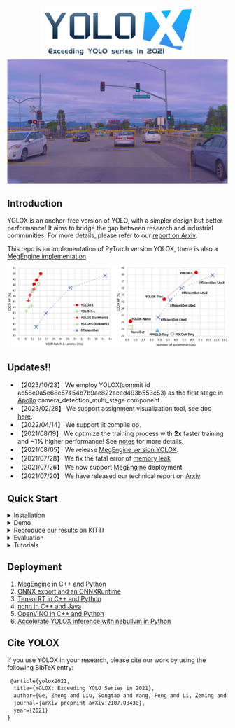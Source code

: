 <div align="center"><img src="assets/logo.png" width="350"></div>
<img src="assets/sunnyvale.jpeg" >

## Introduction
YOLOX is an anchor-free version of YOLO, with a simpler design but better performance! It aims to bridge the gap between research and industrial communities.
For more details, please refer to our [report on Arxiv](https://arxiv.org/abs/2107.08430).

This repo is an implementation of PyTorch version YOLOX, there is also a [MegEngine implementation](https://github.com/MegEngine/YOLOX).

<img src="assets/git_fig.png" width="1000" >

## Updates!!
* 【2023/10/23】 We employ YOLOX(commit id ac58e0a5e68e57454b7b9ac822aced493b553c53) as the first stage in [Apollo](https://github.com/ApolloAuto/apollo) camera_detection_multi_stage component.
* 【2023/02/28】 We support assignment visualization tool, see doc [here](./docs/assignment_visualization.md).
* 【2022/04/14】 We support jit compile op.
* 【2021/08/19】 We optimize the training process with **2x** faster training and **~1%** higher performance! See [notes](docs/updates_note.md) for more details.
* 【2021/08/05】 We release [MegEngine version YOLOX](https://github.com/MegEngine/YOLOX).
* 【2021/07/28】 We fix the fatal error of [memory leak](https://github.com/Megvii-BaseDetection/YOLOX/issues/103)
* 【2021/07/26】 We now support [MegEngine](https://github.com/Megvii-BaseDetection/YOLOX/tree/main/demo/MegEngine) deployment.
* 【2021/07/20】 We have released our technical report on [Arxiv](https://arxiv.org/abs/2107.08430).

## Quick Start

<details>
<summary>Installation</summary>

Step1. Install YOLOX from source.
```shell
# clone code
git clone git@github.com:ApolloAuto/apollo-model-yolox.git

cd apollo-model-yolox

# creat conda env
conda create -n apollo_yolox python=3.8
conda activate apollo_yolox

# install requirements
pip3 install -r requirements.txt
```

</details>

<details>
<summary>Demo</summary>

Step1. Download a pretrained model from the benchmark table.

|Model |size | Params<br>(M) |[Datasets](https://www.cvlibs.net/datasets/kitti/eval_object.php?obj_benchmark=2d)| [Class](yolox/data/datasets/voc_classes.py)| weights |
| ------  |:---: | :---: | :----: | :----: |:----: |
|[YOLOX-voc-s](./exps/example/yolox_voc/yolox_voc_s.py) |640 | 8.9 | KITTI   | 6| [link](https://github.com/ApolloAuto/apollo-model-yolox/releases/download/model/best_kitti_ckpt.pth) |
|[YOLOX-voc-s](./exps/example/yolox_voc/yolox_voc_s.py) |640 | 8.9 | L4      | 8| [link](https://github.com/ApolloAuto/apollo-model-yolox/releases/download/model/best_L4_ckpt.pth) |

Step2. For example, here we use best_L4_ckpt model:

```shell
python tools/demo.py image -n yolox-s -c /path/to/your/best_L4_ckpt.pth --path sample/ --conf 0.25 --nms 0.45 --tsize 640 --save_result --device [cpu/gpu]
```
then you will find result under path `YOLOX_outputs/yolox_s/`.

</details>

<details>
<summary>Reproduce our results on KITTI</summary>

Step1. Prepare KITTI dataset
```shell
cd <YOLOX_HOME>
ln -s /path/to/your/KITTI ./datasets/KITTI
```

Step2. Tools for kitti type datasets
We provide tools for KITTI type datasets which can help to trans it to VOC type : [readme](datasets/README.md)

Step3. change kitti configs

1. change [yolox_voc_s](exps/example/yolox_voc/yolox_voc_s.py) 
- class number: 8 to 6
- data_dir=os.path.join(get_yolox_datadir(), "CUSTOMER") to KITTI
2. change [voc_classes.py](yolox/data/datasets/voc_classes.py) to KITTI class.
3. modify [yolox_voc_s.py](exps/example/yolox_voc/yolox_voc_s.py) todo items.
4. modify [voc.py](yolox/data/datasets/voc.py) line 119 change jpg to png
- self._imgpath = os.path.join("%s", "JPEGImages", "%s.jpg") # to png


Step4. Reproduce our results on KITTI:

```shell
python3 tools/train.py -f exps/example/yolox_voc/yolox_voc_s.py -d 0 -b 16
```
or resume
```shell
python3 tools/train.py -f exps/example/yolox_voc/yolox_voc_s.py -d 0 -b 16 -c /path/to/your/latest_ckpt.pth --resume
```

* -d: number of gpu devices
* -b: total batch size, the recommended number for -b is num-gpu * 8
* --fp16: mixed precision training
* --cache: caching imgs into RAM to accelarate training, which need large system RAM.
* -c: checkpoint file path

<details>
<summary>Export</summary>

We support batch testing for fast evaluation:

```shell
python tools/export_onnx.py --input data -n yolox-s -c YOLOX_outputs/yolox_voc_s/latest_ckpt.pth  --output-name yolox.onnx

```
* --input: onnx model input blob name.
* -c: path of model.
* --output-name: the file name of covert model

</details>


**Multi Machine Training**

We also support multi-nodes training. Just add the following args:
* --num\_machines: num of your total training nodes
* --machine\_rank: specify the rank of each node

Suppose you want to train YOLOX on 2 machines, and your master machines's IP is 123.123.123.123, use port 12312 and TCP.

On master machine, run
```shell
python tools/train.py -n yolox-s -b 128 --dist-url tcp://123.123.123.123:12312 --num_machines 2 --machine_rank 0
```
On the second machine, run
```shell
python tools/train.py -n yolox-s -b 128 --dist-url tcp://123.123.123.123:12312 --num_machines 2 --machine_rank 1
```

**Logging to Weights & Biases**

To log metrics, predictions and model checkpoints to [W&B](https://docs.wandb.ai/guides/integrations/other/yolox) use the command line argument `--logger wandb` and use the prefix "wandb-" to specify arguments for initializing the wandb run.

```shell
python tools/train.py -n yolox-s -d 8 -b 64 --fp16 -o [--cache] --logger wandb wandb-project <project name>
                         yolox-m
                         yolox-l
                         yolox-x
```

An example wandb dashboard is available [here](https://wandb.ai/manan-goel/yolox-nano/runs/3pzfeom0)

**Others**

See more information with the following command:
```shell
python -m yolox.tools.train --help
```

</details>


<details>
<summary>Evaluation</summary>

We support batch testing for fast evaluation:

```shell
python -m yolox.tools.eval -n  yolox-s -c yolox_s.pth -b 64 --exp_file exps/example/yolox_voc/yolox_voc_s.py -d 8 --conf 0.001 [--fp16] [--fuse]
                               yolox-m
                               yolox-l
                               yolox-x
```
* --fuse: fuse conv and bn
* -d: number of GPUs used for evaluation. DEFAULT: All GPUs available will be used.
* -b: total batch size across on all GPUs

To reproduce speed test, we use the following command:
```shell
python -m yolox.tools.eval -n  yolox-s -c yolox_s.pth -b 1 --exp_file exps/example/yolox_voc/yolox_voc_s.py -d 1 --conf 0.001 --fp16 --fuse
                               yolox-m
                               yolox-l
                               yolox-x
```

</details>


<details>
<summary>Tutorials</summary>

*  [Training on custom data](docs/train_custom_data.md)
*  [Caching for custom data](docs/cache.md)
*  [Manipulating training image size](docs/manipulate_training_image_size.md)
*  [Assignment visualization](docs/assignment_visualization.md)
*  [Freezing model](docs/freeze_module.md)

</details>

## Deployment


1. [MegEngine in C++ and Python](./demo/MegEngine)
2. [ONNX export and an ONNXRuntime](./demo/ONNXRuntime)
3. [TensorRT in C++ and Python](./demo/TensorRT)
4. [ncnn in C++ and Java](./demo/ncnn)
5. [OpenVINO in C++ and Python](./demo/OpenVINO)
6. [Accelerate YOLOX inference with nebullvm in Python](./demo/nebullvm)

## Cite YOLOX
If you use YOLOX in your research, please cite our work by using the following BibTeX entry:

```latex
 @article{yolox2021,
  title={YOLOX: Exceeding YOLO Series in 2021},
  author={Ge, Zheng and Liu, Songtao and Wang, Feng and Li, Zeming and Sun, Jian},
  journal={arXiv preprint arXiv:2107.08430},
  year={2021}
}
```
